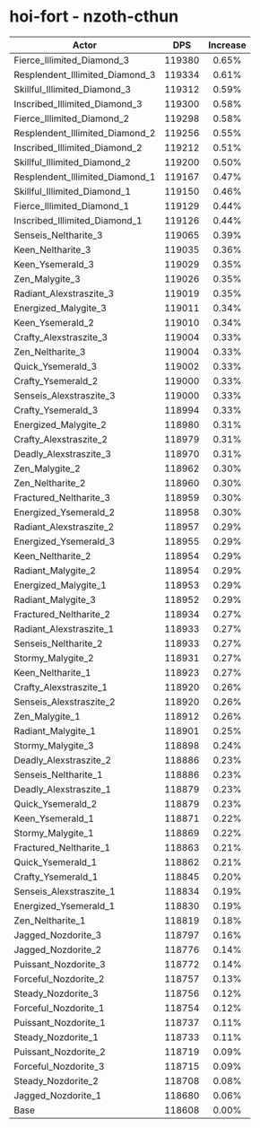# hoi-fort - nzoth-cthun
| Actor | DPS | Increase |
|---|:---:|:---:|
|Fierce_Illimited_Diamond_3|119380|0.65%|
|Resplendent_Illimited_Diamond_3|119334|0.61%|
|Skillful_Illimited_Diamond_3|119312|0.59%|
|Inscribed_Illimited_Diamond_3|119300|0.58%|
|Fierce_Illimited_Diamond_2|119298|0.58%|
|Resplendent_Illimited_Diamond_2|119256|0.55%|
|Inscribed_Illimited_Diamond_2|119212|0.51%|
|Skillful_Illimited_Diamond_2|119200|0.50%|
|Resplendent_Illimited_Diamond_1|119167|0.47%|
|Skillful_Illimited_Diamond_1|119150|0.46%|
|Fierce_Illimited_Diamond_1|119129|0.44%|
|Inscribed_Illimited_Diamond_1|119126|0.44%|
|Senseis_Neltharite_3|119065|0.39%|
|Keen_Neltharite_3|119035|0.36%|
|Keen_Ysemerald_3|119029|0.35%|
|Zen_Malygite_3|119026|0.35%|
|Radiant_Alexstraszite_3|119019|0.35%|
|Energized_Malygite_3|119011|0.34%|
|Keen_Ysemerald_2|119010|0.34%|
|Crafty_Alexstraszite_3|119004|0.33%|
|Zen_Neltharite_3|119004|0.33%|
|Quick_Ysemerald_3|119002|0.33%|
|Crafty_Ysemerald_2|119000|0.33%|
|Senseis_Alexstraszite_3|119000|0.33%|
|Crafty_Ysemerald_3|118994|0.33%|
|Energized_Malygite_2|118980|0.31%|
|Crafty_Alexstraszite_2|118979|0.31%|
|Deadly_Alexstraszite_3|118970|0.31%|
|Zen_Malygite_2|118962|0.30%|
|Zen_Neltharite_2|118960|0.30%|
|Fractured_Neltharite_3|118959|0.30%|
|Energized_Ysemerald_2|118958|0.30%|
|Radiant_Alexstraszite_2|118957|0.29%|
|Energized_Ysemerald_3|118955|0.29%|
|Keen_Neltharite_2|118954|0.29%|
|Radiant_Malygite_2|118954|0.29%|
|Energized_Malygite_1|118953|0.29%|
|Radiant_Malygite_3|118952|0.29%|
|Fractured_Neltharite_2|118934|0.27%|
|Radiant_Alexstraszite_1|118933|0.27%|
|Senseis_Neltharite_2|118933|0.27%|
|Stormy_Malygite_2|118931|0.27%|
|Keen_Neltharite_1|118923|0.27%|
|Crafty_Alexstraszite_1|118920|0.26%|
|Senseis_Alexstraszite_2|118920|0.26%|
|Zen_Malygite_1|118912|0.26%|
|Radiant_Malygite_1|118901|0.25%|
|Stormy_Malygite_3|118898|0.24%|
|Deadly_Alexstraszite_2|118886|0.23%|
|Senseis_Neltharite_1|118886|0.23%|
|Deadly_Alexstraszite_1|118879|0.23%|
|Quick_Ysemerald_2|118879|0.23%|
|Keen_Ysemerald_1|118871|0.22%|
|Stormy_Malygite_1|118869|0.22%|
|Fractured_Neltharite_1|118863|0.21%|
|Quick_Ysemerald_1|118862|0.21%|
|Crafty_Ysemerald_1|118845|0.20%|
|Senseis_Alexstraszite_1|118834|0.19%|
|Energized_Ysemerald_1|118830|0.19%|
|Zen_Neltharite_1|118819|0.18%|
|Jagged_Nozdorite_3|118797|0.16%|
|Jagged_Nozdorite_2|118776|0.14%|
|Puissant_Nozdorite_3|118772|0.14%|
|Forceful_Nozdorite_2|118757|0.13%|
|Steady_Nozdorite_3|118756|0.12%|
|Forceful_Nozdorite_1|118754|0.12%|
|Puissant_Nozdorite_1|118737|0.11%|
|Steady_Nozdorite_1|118733|0.11%|
|Puissant_Nozdorite_2|118719|0.09%|
|Forceful_Nozdorite_3|118715|0.09%|
|Steady_Nozdorite_2|118708|0.08%|
|Jagged_Nozdorite_1|118680|0.06%|
|Base|118608|0.00%|
